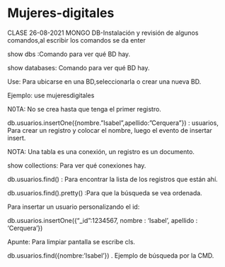 # Mujeres-digitales

CLASE 26-08-2021 MONGO DB-Instalación y revisión de algunos comandos,al escribir los comandos se da enter

show dbs  :Comando para ver qué BD hay.

show databases: Comando para ver qué BD hay.

Use: Para ubicarse en una BD,seleccionarla o crear una nueva BD.

Ejemplo: use mujeresdigitales

N0TA: No se crea hasta que tenga el primer registro.

db.usuarios.insertOne({nombre.”Isabel”,apellido:”Cerquera”}) : usuarios, Para crear un registro y colocar el nombre, luego el evento de insertar insert.

NOTA: Una tabla es una conexión, un registro es un documento.

show collections: Para ver qué conexiones hay.

db.usuarios.find() : Para encontrar la lista de los registros que están ahí.

db.usuarios.find().pretty() :Para que la búsqueda se vea ordenada.

Para insertar un usuario personalizando el id:

db.usuarios.insertOne({“_id”:1234567, nombre : ‘Isabel’, apellido : ‘Cerquera’})

Apunte: Para limpiar pantalla se escribe cls.

db.usuarios.find({nombre:’Isabel’}) . Ejemplo de búsqueda por la CMD.
